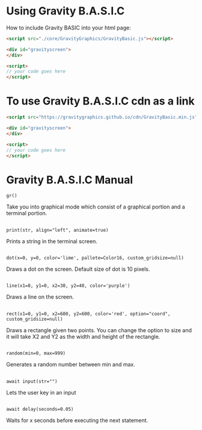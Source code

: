 # Using Gravity B.A.S.I.C
How to include Gravity BASIC into your html page:
```html
<script src="./core/GravityGraphics/GravityBasic.js"></script>

<div id="gravityscreen">
</div>

<script>
// your code goes here
</script>

```

# To use Gravity B.A.S.I.C cdn as a link
```html
<script src="https://gravitygraphics.github.io/cdn/GravityBasic.min.js"></script>

<div id="gravityscreen">
</div>

<script>
// your code goes here
</script>
```

# Gravity B.A.S.I.C Manual
`gr()`

Take you into graphical mode which consist of a graphical portion and a terminal portion.
##

`print(str, align="left", animate=true)`

Prints a string in the terminal screen.
##

`dot(x=0, y=0, color='lime', pallete=Color16, custom_gridsize=null)`

Draws a dot on the screen. Default size of dot is 10 pixels.
##
`line(x1=0, y1=0, x2=30, y2=40, color='purple')`

Draws a line on the screen.
##

`rect(x1=0, y1=0, x2=600, y2=600, color='red', option="coord", custom_gridsize=null)`

Draws a rectangle given two points. You can change the option to size and it will take X2 and Y2 as the width and height of the rectangle.
##

`random(min=0, max=999)`

Generates a random number between min and max.

##
`await input(str="")`

Lets the user key in an input

##
`await delay(seconds=0.05)`

Waits for x seconds before executing the next statement.


